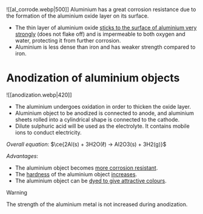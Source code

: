 ![[al_corrode.webp|500]]
Aluminium has a great corrosion resistance due to the formation of the <span class="hi-blue">aluminium oxide layer</span> on its surface.
- The thin layer of aluminium oxide <u>sticks to the surface of aluminium very strongly</u> (does not flake off) and is <span class="hi-green">impermeable to both oxygen and water</span>, protecting it from further corrosion.
- Aluminium is less dense than iron and has weaker strength compared to iron.

# Anodization of aluminium objects
![[anodization.webp|420]]

- The aluminium undergoes oxidation in order to thicken the oxide layer.
- <span class="hi-green">Aluminium object to be anodized is connected to anode</span>, and aluminium sheets rolled into a cylindrical shape is connected to the cathode.
- <span class="hi-blue">Dilute sulphuric acid</span> will be used as the electrolyte. It contains mobile ions to conduct electricity.

*Overall equation*:
$\ce{2Al(s) + 3H2O(ℓ) → Al2O3(s) + 3H2(g)}$

*Advantages*:
- The aluminium object becomes <u>more corrosion resistant</u>.
- The <u>hardness</u> of the aluminium object <u>increases</u>.
- The aluminium object can be <u>dyed to give attractive colours</u>.

> [!warning]
> The strength of the aluminium metal is not increased during anodization.
